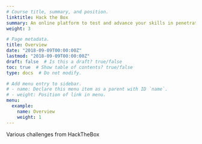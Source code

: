 ```yaml
---
# Course title, summary, and position.
linktitle: Hack the Box
summary: An online platform to test and advance your skills in penetration testing and cyber security. Join today and start training in our online labs.
weight: 3

# Page metadata.
title: Overview
date: "2018-09-09T00:00:00Z"
lastmod: "2018-09-09T00:00:00Z"
draft: false  # Is this a draft? true/false
toc: true  # Show table of contents? true/false
type: docs  # Do not modify.

# Add menu entry to sidebar.
# - name: Declare this menu item as a parent with ID `name`.
# - weight: Position of link in menu.
menu:
  example:
    name: Overview
    weight: 1
---
```


Various challenges from HackTheBox


